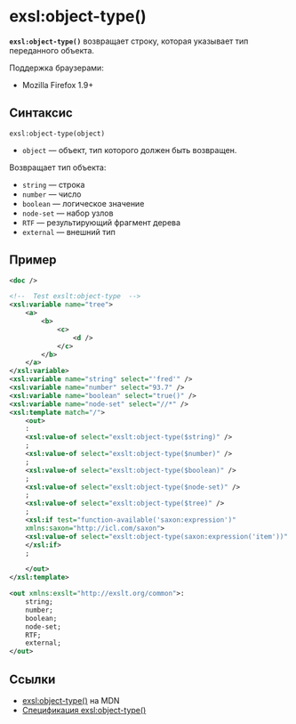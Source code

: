 # exsl​:object-type()

**`exsl:object-type()`** возвращает строку, которая указывает тип переданного объекта.

Поддержка браузерами:

- Mozilla Firefox 1.9+

## Синтаксис

```
exsl:object-type(object)
```

- `object` &mdash; объект, тип которого должен быть возвращен.

Возвращает тип объекта:

- `string` &mdash; строка
- `number` &mdash; число
- `boolean` &mdash; логическое значение
- `node-set` &mdash; набор узлов
- `RTF` &mdash; результирующий фрагмент дерева
- `external` &mdash; внешний тип

## Пример

```xml
<doc />
```

```xml
<!--  Test exslt:object-type  -->
<xsl:variable name="tree">
	<a>
		<b>
			<c>
				<d />
			</c>
		</b>
	</a>
</xsl:variable>
<xsl:variable name="string" select="'fred'" />
<xsl:variable name="number" select="93.7" />
<xsl:variable name="boolean" select="true()" />
<xsl:variable name="node-set" select="//*" />
<xsl:template match="/">
	<out>
	:
	<xsl:value-of select="exslt:object-type($string)" />
	;
	<xsl:value-of select="exslt:object-type($number)" />
	;
	<xsl:value-of select="exslt:object-type($boolean)" />
	;
	<xsl:value-of select="exslt:object-type($node-set)" />
	;
	<xsl:value-of select="exslt:object-type($tree)" />
	;
	<xsl:if test="function-available('saxon:expression')"
	xmlns:saxon="http://icl.com/saxon">
	<xsl:value-of select="exslt:object-type(saxon:expression('item'))" />
	</xsl:if>
	;

	</out>
</xsl:template>
```

```xml
<out xmlns:exslt="http://exslt.org/common">:
	string;
	number;
	boolean;
	node-set;
	RTF;
	external;
</out>
```

## Ссылки

- [exsl​:object-type()](https://developer.mozilla.org/en-US/docs/Web/EXSLT/exsl/object-type) на MDN
- [Спецификация exsl​:object-type()](https://developer.mozilla.org/en-US/docs/Web/EXSLT/exsl/object-type)

